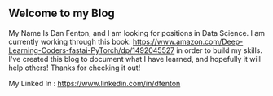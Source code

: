 

## Welcome to my Blog

My Name Is Dan Fenton, and I am looking for positions in Data Science. I am currently working through this book: https://www.amazon.com/Deep-Learning-Coders-fastai-PyTorch/dp/1492045527 in order to build my skills. I've created this blog to document what I have learned, and hopefully it will help others! Thanks for checking it out!

My Linked In : https://www.linkedin.com/in/dfenton
